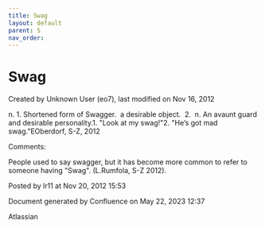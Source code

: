 ```yaml
---
title: Swag
layout: default
parent: S
nav_order:
---
```


# Swag

Created by  Unknown User (eo7), last modified on Nov 16, 2012

n. 1. Shortened form of Swagger.  a desirable object.  2.  n. An avaunt guard and desirable personality.1. &quot;Look at my swag!&quot;2. &quot;He’s got mad swag.&quot;EOberdorf, S-Z, 2012

Comments:

People used to say swagger, but it has become more common to refer to someone having &quot;Swag&quot;. (L.Rumfola, S-Z 2012).

Posted by lr11 at Nov 20, 2012 15:53

Document generated by Confluence on May 22, 2023 12:37

Atlassian
